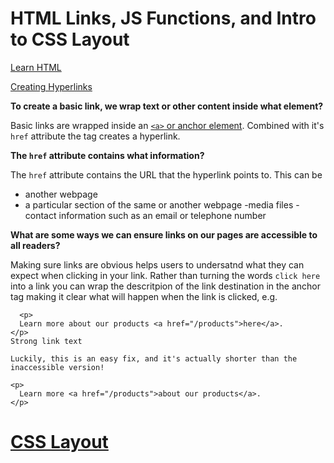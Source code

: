 # HTML Links, JS Functions, and Intro to CSS Layout

[Learn HTML](https://developer.mozilla.org/en-US/docs/Learn/HTML)

[Creating Hyperlinks](https://developer.mozilla.org/en-US/docs/Learn/HTML/Introduction_to_HTML/Creating_hyperlinks)

**To create a basic link, we wrap text or other content inside what element?**

Basic links are wrapped inside an [`<a>` or anchor element](https://developer.mozilla.org/en-US/docs/Web/HTML/Element/a).
Combined with it's `href` attribute the <a> tag creates a hyperlink.

**The `href` attribute contains what information?**
  
The `href` attribute contains the URL that the hyperlink points to. This can be
  - another webpage
  - a particular section of the same or another webpage
  -media files
  -contact information such as an email or telephone number
  
**What are some ways we can ensure links on our pages are accessible to all readers?**
  
Making sure links are obvious helps users to undersatnd what they can expect when clicking in your link. 
Rather than turning the words `click here` into a link you can wrap the descritpion of the link destination in the anchor tag making it clear what will happen when the link is clicked, e.g.
  

```
  <p>
  Learn more about our products <a href="/products">here</a>.
</p>
Strong link text

Luckily, this is an easy fix, and it's actually shorter than the inaccessible version!

<p>
  Learn more <a href="/products">about our products</a>.
</p>
```
  
# [CSS Layout](https://developer.mozilla.org/en-US/docs/Learn/CSS/CSS_layout)

